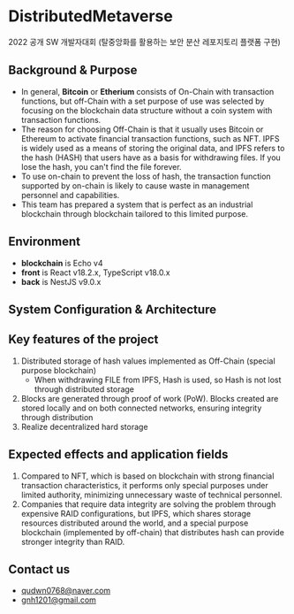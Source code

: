 # DistributedMetaverse
2022 공개 SW 개발자대회 (탈중앙화를 활용하는 보안 분산 레포지토리 플랫폼 구현)

## Background & Purpose
- In general, **Bitcoin** or **Etherium** consists of On-Chain with transaction functions, but off-Chain with a set purpose of use was selected by focusing on the blockchain data structure without a coin system with transaction functions.
- The reason for choosing Off-Chain is that it usually uses Bitcoin or Ethereum to activate financial transaction functions, such as NFT. IPFS is widely used as a means of storing the original data, and IPFS refers to the hash (HASH) that users have as a basis for withdrawing files. If you lose the hash, you can't find the file forever.
- To use on-chain to prevent the loss of hash, the transaction function supported by on-chain is likely to cause waste in management personnel and capabilities.
- This team has prepared a system that is perfect as an industrial blockchain through blockchain tailored to this limited purpose.

## Environment
- **blockchain** is Echo v4
- **front** is React v18.2.x, TypeScript v18.0.x
- **back** is NestJS v9.0.x

## System Configuration & Architecture


## Key features of the project
1. Distributed storage of hash values implemented as Off-Chain (special purpose blockchain)
	- When withdrawing FILE from IPFS, Hash is used, so Hash is not lost through distributed storage
2. Blocks are generated through proof of work (PoW). Blocks created are stored locally and on both connected networks, ensuring integrity through distribution
3. Realize decentralized hard storage

## Expected effects and application fields
1. Compared to NFT, which is based on blockchain with strong financial transaction characteristics, it performs only special purposes under limited authority, minimizing unnecessary waste of technical personnel.
2. Companies that require data integrity are solving the problem through expensive RAID configurations, but IPFS, which shares storage resources distributed around the world, and a special purpose blockchain (implemented by off-chain) that distributes hash can provide stronger integrity than RAID.

## Contact us
- qudwn0768@naver.com
- gnh1201@gmail.com